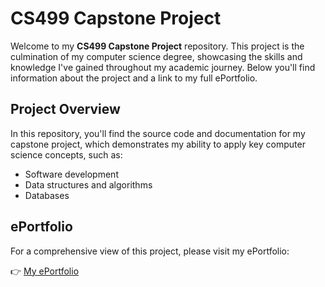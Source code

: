 # CS499 Capstone Project

Welcome to my **CS499 Capstone Project** repository. This project is the culmination of my computer science degree, showcasing the skills and knowledge I've gained throughout my academic journey. Below you'll find information about the project and a link to my full ePortfolio.

## Project Overview

In this repository, you'll find the source code and documentation for my capstone project, which demonstrates my ability to apply key computer science concepts, such as:

- Software development
- Data structures and algorithms
- Databases

## ePortfolio

For a comprehensive view of this project, please visit my ePortfolio:

👉 [My ePortfolio]([https://username.github.io/](https://jeef-k.github.io/cs499-Capstone/))
